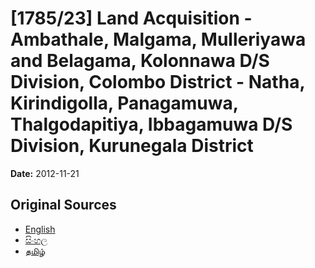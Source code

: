 # [1785/23] Land Acquisition - Ambathale, Malgama, Mulleriyawa and Belagama, Kolonnawa D/S Division, Colombo District - Natha, Kirindigolla, Panagamuwa, Thalgodapitiya, Ibbagamuwa D/S Division, Kurunegala District

**Date:** 2012-11-21

## Original Sources

- [English](https://documents.gov.lk/view/extra-gazettes/2012/11/1785-23_E.pdf)
- [සිංහල](https://documents.gov.lk/view/extra-gazettes/2012/11/1785-23_S.pdf)
- [தமிழ்](https://documents.gov.lk/view/extra-gazettes/2012/11/1785-23_T.pdf)
